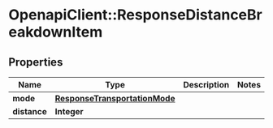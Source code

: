 # OpenapiClient::ResponseDistanceBreakdownItem

## Properties
Name | Type | Description | Notes
------------ | ------------- | ------------- | -------------
**mode** | [**ResponseTransportationMode**](ResponseTransportationMode.md) |  | 
**distance** | **Integer** |  | 


